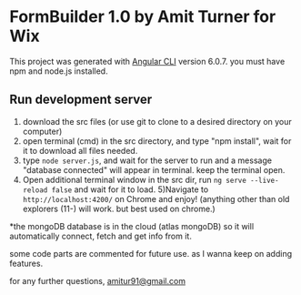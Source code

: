 # FormBuilder 1.0 by Amit Turner for Wix 

This project was generated with [Angular CLI](https://github.com/angular/angular-cli) version 6.0.7.
you must have npm and node.js installed.

## Run development server
1) download the src files (or use git to clone to a desired directory on your computer)
2) open terminal (cmd) in the src directory, and type "npm install", wait for it to download all files needed.
3) type `node server.js`, and wait for the server to run and a message "database connected" will appear in terminal. keep the terminal open.
4) Open additional terminal window in the src dir, run `ng serve --live-reload false` and wait for it to load.
5)Navigate to `http://localhost:4200/` on Chrome and enjoy! (anything other than old explorers (11-) will work. but best used on chrome.)

*the mongoDB database is in the cloud (atlas mongoDB) so it will automatically connect, fetch and get info from it. 

some code parts are commented for future use. as I wanna keep on adding features.

for any further questions,
amitur91@gmail.com
